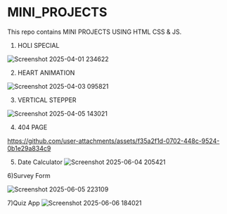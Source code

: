 # MINI_PROJECTS
This repo contains MINI PROJECTS USING HTML CSS &amp; JS.

1) HOLI SPECIAL

![Screenshot 2025-04-01 234622](https://github.com/user-attachments/assets/c218305f-1179-496f-948f-939a6d67c486)

2) HEART ANIMATION

 ![Screenshot 2025-04-03 095821](https://github.com/user-attachments/assets/32b92db5-07ac-4931-84f5-bf6b03716234)

3) VERTICAL STEPPER
   
![Screenshot 2025-04-05 143021](https://github.com/user-attachments/assets/0974cbc1-00ec-49c0-8ac2-b01edb7fa992)
                               
4) 404 PAGE

https://github.com/user-attachments/assets/f35a2f1d-0702-448c-9524-0b1e29a834c9


5) Date Calculator
![Screenshot 2025-06-04 205421](https://github.com/user-attachments/assets/bfd41f6e-330b-4e1e-8d45-5660175e151c)

6)Survey Form

![Screenshot 2025-06-05 223109](https://github.com/user-attachments/assets/78bd810e-0670-4a1e-ae22-89f6b815d993)
  
7)Quiz App
![Screenshot 2025-06-06 184021](https://github.com/user-attachments/assets/92e137e8-cb2f-4cf2-8360-070a85721bb0)

